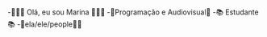 -👩🏽‍💻 Olá, eu sou Marina 👩🏽‍💻
-📱Programação e Audiovisual🎥
-📚 Estudante 📚
-🌈ela/ele/people🏳️‍🌈


<!---
heyMaroka/heyMaroka is a ✨ special ✨ repository because its `README.md` (this file) appears on your GitHub profile.
You can click the Preview link to take a look at your changes.
--->
